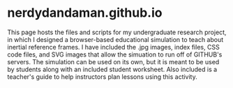 # nerdydandaman.github.io
This page hosts the files and scripts for my undergraduate research project, in which I designed a browser-based educational simulation to teach about inertial reference frames.
I have included the .jpg images, index files, CSS code files, and SVG images that allow the simuation to run off of GITHUB's servers. 
The simulation can be used on its own, but it is meant to be used by students along with an included student worksheet. Also included is a teacher's guide to help instructors plan lessons using this activity.
